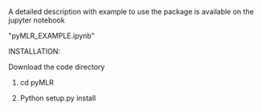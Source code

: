 A detailed description with example to use the package is available on the jupyter notebook

"pyMLR_EXAMPLE.ipynb"

INSTALLATION:

Download the code directory

1. cd pyMLR

2. Python setup.py install

